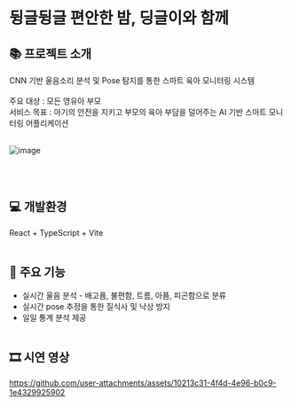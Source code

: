 # 뒹글뒹글 편안한 밤, 딩글이와 함께

## 📚 프로젝트 소개 <br>
CNN 기반 울음소리 분석 및 Pose 탐지를 통한 스마트 육아 모니터링 시스템 <br> <br>
주요 대상 : 모든 영유아 부모  <br>
서비스 목표 : 아기의 안전을 지키고 부모의 육아 부담을 덜어주는 AI 기반 스마트 모니터링 어플리케이션 <br>
<br>

![image](https://github.com/user-attachments/assets/0c798f0d-7176-435d-9cf2-7d7d0b1b3515)



<br><br>
## 💻 개발환경 <br>
React + TypeScript + Vite <br> <br>


## 🔎 주요 기능 <br>
- 실시간 울음 분석 - 배고픔, 불편함, 트름, 아픔, 피곤함으로 분류 <br>
- 실시간 pose 추정을 통한 질식사 및 낙상 방지 <br>
- 일일 통계 분석 제공 <br> <br>


## 🎞️ 시연 영상 <br>
https://github.com/user-attachments/assets/10213c31-4f4d-4e96-b0c9-1e4329925902

